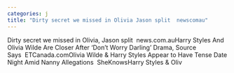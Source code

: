 ```yaml
---
categories: j
title: "Dirty secret we missed in Olivia Jason split  newscomau"
---
```

Dirty secret we missed in Olivia, Jason split&nbsp;&nbsp;news.com.auHarry Styles And Olivia Wilde Are Closer After ‘Don’t Worry Darling’ Drama, Source Says&nbsp;&nbsp;ETCanada.comOlivia Wilde & Harry Styles Appear to Have Tense Date Night Amid Nanny Allegations&nbsp;&nbsp;SheKnowsHarry Styles & Oliv